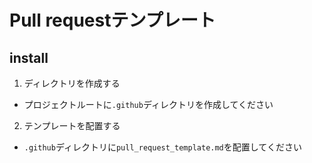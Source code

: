 # Pull requestテンプレート

## install

1. ディレクトリを作成する
  - プロジェクトルートに`.github`ディレクトリを作成してください
2. テンプレートを配置する
  - `.github`ディレクトリに`pull_request_template.md`を配置してください

